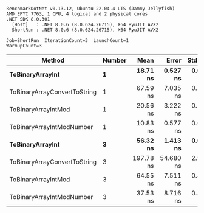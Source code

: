 ```

BenchmarkDotNet v0.13.12, Ubuntu 22.04.4 LTS (Jammy Jellyfish)
AMD EPYC 7763, 1 CPU, 4 logical and 2 physical cores
.NET SDK 8.0.301
  [Host]   : .NET 8.0.6 (8.0.624.26715), X64 RyuJIT AVX2
  ShortRun : .NET 8.0.6 (8.0.624.26715), X64 RyuJIT AVX2

Job=ShortRun  IterationCount=3  LaunchCount=1  
WarmupCount=3  

```
| Method                       | Number | Mean      | Error     | StdDev   | Min       | Max       | Gen0   | Allocated |
|----------------------------- |------- |----------:|----------:|---------:|----------:|----------:|-------:|----------:|
| **ToBinaryArrayInt**             | **1**      |  **18.71 ns** |  **0.527 ns** | **0.029 ns** |  **18.68 ns** |  **18.74 ns** | **0.0004** |      **32 B** |
| ToBinaryArrayConvertToString | 1      |  67.59 ns |  7.035 ns | 0.386 ns |  67.15 ns |  67.87 ns | 0.0011 |      96 B |
| ToBinaryArrayIntMod          | 1      |  20.56 ns |  3.222 ns | 0.177 ns |  20.41 ns |  20.76 ns | 0.0004 |      32 B |
| ToBinaryArrayIntModNumber    | 1      |  10.83 ns |  0.577 ns | 0.032 ns |  10.81 ns |  10.87 ns | 0.0004 |      32 B |
| **ToBinaryArrayInt**             | **3**      |  **56.32 ns** |  **1.413 ns** | **0.077 ns** |  **56.25 ns** |  **56.40 ns** | **0.0011** |      **96 B** |
| ToBinaryArrayConvertToString | 3      | 197.78 ns | 54.680 ns | 2.997 ns | 195.89 ns | 201.24 ns | 0.0033 |     296 B |
| ToBinaryArrayIntMod          | 3      |  64.55 ns |  7.511 ns | 0.412 ns |  64.08 ns |  64.87 ns | 0.0011 |      96 B |
| ToBinaryArrayIntModNumber    | 3      |  37.53 ns |  8.716 ns | 0.478 ns |  37.18 ns |  38.08 ns | 0.0011 |      96 B |
